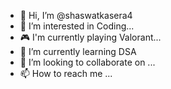 - 👋 Hi, I’m @shaswatkasera4
- 👀 I’m interested in Coding...
- 🎮 I'm currently playing Valorant...
- 🌱 I’m currently learning DSA
- 💞️ I’m looking to collaborate on ...
- 📫 How to reach me ...

<!---
shaswatkasera4/shaswatkasera4 is a ✨ special ✨ repository because its `README.md` (this file) appears on your GitHub profile.
You can click the Preview link to take a look at your changes.
--->
